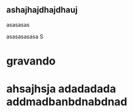 ## ashajhajdhajdhauj
asasasas

asasasasasa
S


# gravando

# ahsajhsja adadadada addmadbanbdnabdnad
